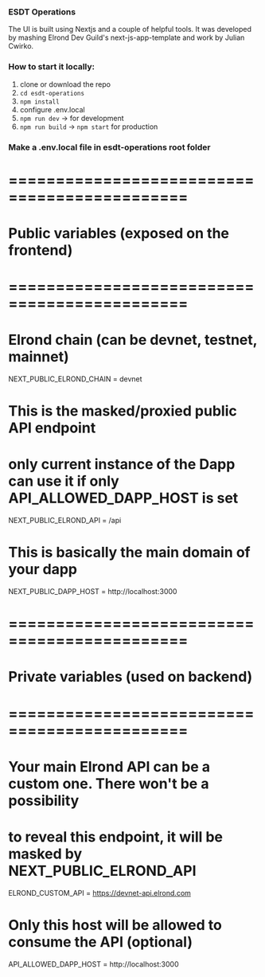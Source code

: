 ### ESDT Operations

The UI is built using Nextjs and a couple of helpful tools. It was developed by mashing Elrond Dev Guild's next-js-app-template and work by Julian Cwirko. 

### How to start it locally:
1. clone or download the repo
2. `cd esdt-operations`
3. `npm install`
4. configure .env.local
6. `npm run dev` -> for development
7. `npm run build` -> `npm start` for production

### Make a .env.local file in esdt-operations root folder
# =============================================
# Public variables (exposed on the frontend)
# =============================================

# Elrond chain (can be devnet, testnet, mainnet)
NEXT_PUBLIC_ELROND_CHAIN = devnet

# This is the masked/proxied public API endpoint
# only current instance of the Dapp can use it if only API_ALLOWED_DAPP_HOST is set
NEXT_PUBLIC_ELROND_API = /api

# This is basically the main domain of your dapp
NEXT_PUBLIC_DAPP_HOST = http://localhost:3000

# =============================================
# Private variables (used on backend)
# =============================================

# Your main Elrond API can be a custom one. There won't be a possibility
# to reveal this endpoint, it will be masked by NEXT_PUBLIC_ELROND_API
ELROND_CUSTOM_API = https://devnet-api.elrond.com

# Only this host will be allowed to consume the API (optional)
API_ALLOWED_DAPP_HOST = http://localhost:3000

